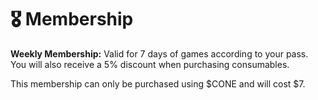 # 🎖 Membership

**Weekly Membership:** Valid for 7 days of games according to your pass. You will also receive a 5% discount when purchasing consumables.

This membership can only be purchased using $CONE and will cost $7.

